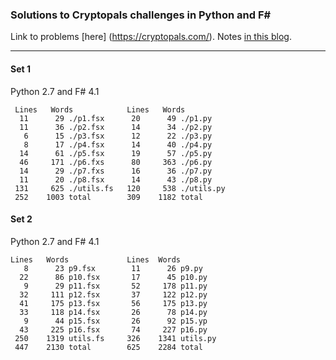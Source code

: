 
### Solutions to Cryptopals challenges in Python and F#

Link to problems [here] (https://cryptopals.com/). Notes [in this blog](http://learning.tarokuriyama.com/search?q=cryptopals&max-results=20&by-date=truex).

<hr> 

#### Set 1

Python 2.7 and F# 4.1

     Lines   Words            Lines   Words
      11      29 ./p1.fsx      20      49 ./p1.py
      11      36 ./p2.fsx      14      34 ./p2.py
       6      15 ./p3.fsx      12      22 ./p3.py
       8      17 ./p4.fsx      14      40 ./p4.py
      14      61 ./p5.fsx      19      57 ./p5.py
      46     171 ./p6.fxs      80     363 ./p6.py
      14      29 ./p7.fxs      16      36 ./p7.py
      11      20 ./p8.fsx      14      43 ./p8.py
     131     625 ./utils.fs   120     538 ./utils.py
     252    1003 total        309    1182 total

#### Set 2

Python 2.7 and F# 4.1
     
    Lines   Words             Lines  Words
       8      23 p9.fsx        11      26 p9.py
      22      86 p10.fsx       17      45 p10.py
       9      29 p11.fsx       52     178 p11.py
      32     111 p12.fsx       37     122 p12.py
      41     175 p13.fsx       56     175 p13.py
      33     118 p14.fsx       26      78 p14.py
       9      44 p15.fsx       26      92 p15.yp
      43     225 p16.fsx       74     227 p16.py
     250    1319 utils.fs     326    1341 utils.py
     447    2130 total        625    2284 total

